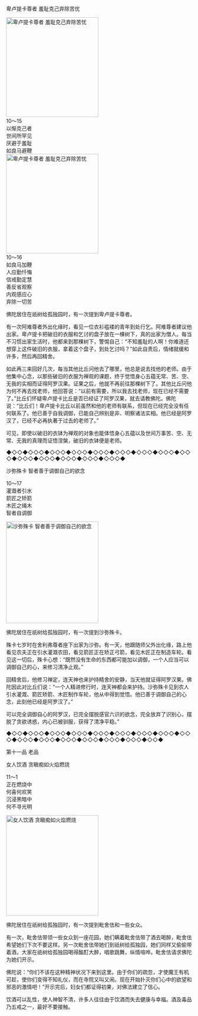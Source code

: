 卑卢提卡尊者 羞耻克己弃除苦忧

<div class="e2">
<img src="images/fjj-48-1.jpg" width="250" height="270" alt="卑卢提卡尊者 羞耻克己弃除苦忧"/>
<div>
10～15<br>
 以惭克己者<br>
 世间所罕见<br>
 厌避于羞耻<br>
 如良马避鞭<br>
 
</div>
</div>

<div class="e2">
<img src="images/fjj-48-2.jpg" width="250" height="269" alt="卑卢提卡尊者 羞耻克己弃除苦忧"/>
<div>
10～16<br>
 如良马加鞭<br>
 人应勤忏悔<br>
 信戒勤定慧<br>
 善反省观察<br>
 内观感应心<br>
 弃除一切苦<br>
 
</div>
</div>



佛陀居住在祇树给孤独园时，有一次提到卑卢提卡尊者。

有一次阿难尊者外出化缘时，看见一位衣衫褴褛的青年到处行乞。阿难尊者建议他出家。卑卢提卡把破旧的衣服和乞讨的盘子放在一棵树下，真的出家为僧人。每当不习惯出家生活时，他都来到那棵树下，警惕自己：“不知羞耻的人啊！你难道还想穿上这件破旧的衣服，拿着这个盘子，到处乞讨吗？”如此自责后，情绪就缓和许多，然后再回精舍。

如此再三来回好几次，每当其他比丘问他去了哪里，他总是说去找他的老师。由于他集中心念，以那些破旧的衣服为禅观的课题，终于觉悟身心五蕴无常、苦、空、无我的实相而证得阿罗汉果。证果之后，他就不再前往那棵树下了。其他比丘问他为何不再去找老师，他回答说：“以前有需要，所以我去找老师，现在已经不需要了。”比丘们怀疑卑卢提卡比丘是否已经证了阿罗汉果，就去请教佛陀。佛陀说：“比丘们！卑卢提卡比丘以前虽然和他的老师有联系，但现在已经完全没有任何联系了。他已善于自我调御，已能自己辨别是非、明察诸法实相。他已经是阿罗汉了，已经不必再执著于过去的老师了。”

可见，即使以破旧的衣钵为禅观的对象也能体悟身心五蕴以及世间万事苦、空、无常、无我的真理而证悟涅槃，破旧的衣钵便是老师。

◆◇◇◆◇◇◇◆◇◇◇◆◇◇◇◆◇◇◇◆◇◇◇◆◇◇◇◆◇◇◇◆◇◇◇◆◇◇◇◆◇◇◇◆◇◇◇◆◇◇◇◆◇◇◇◆

沙弥殊卡 智者善于调御自己的欲念

<div class="e2">
<div>
 <p class="p13-5">10～17<br>
 灌溉者引水<br>
 箭匠之矫箭<br>
 木匠之绳木<br>
 智者自调御<br>
 </p> 
</div>
<img src="images/fjj-48-3.jpg" width="250" height="275" alt="沙弥殊卡 智者善于调御自己的欲念"/>
</div>

佛陀居住在祇树给孤独园时，有一次提到沙弥殊卡。

殊卡七岁时在舍利弗尊者座下出家为沙弥。有一天，他跟随师父外出化缘，路上他看见农夫正在引水灌溉农田，看见箭匠正在矫正弓箭，看见木匠正在制造车轮。看见这一切后，殊卡心想：“既然没有生命的东西都可能加以调御，一个人应当可以调御自己的心，来修习清净止观。”

回精舍后，他修习禅定，连天神也来护持精舍的安静，当天他就证得阿罗汉果。佛陀因此对比丘们说：“一个人精进修行时，连天神都会来护持。沙弥殊卡见到农人引水灌溉、箭匠矫箭、木匠制作车轮，他从中得到觉悟。他已善于调御自己的心念，此刻他已经是阿罗汉了。”

可以完全调御自心的阿罗汉，已完全摆脱感官六识的欲念，完全放弃了识别心，摆脱了贪欲诱惑，内心已被驯服，获得了清净平稳。”

◆◇◇◆◇◇◇◆◇◇◇◆◇◇◇◆◇◇◇◆◇◇◇◆◇◇◇◆◇◇◇◆◇◇◇◆◇◇◇◆◇◇◇◆◇◇◇◆◇◇◇◆◇◇◇◆◇◇◇◆◇◇◆



第十一品 老品

女人饮酒 贪瞋痴如火焰燃烧



<div class="e2">
<div>
 <p class="p13-5">11～1<br>
 正在燃烧中<br>
 何喜何欢笑<br>
 沉浸黑暗中<br>
 何不寻光明<br>
 </p> 
</div>
<img src="images/fjj-48-4.jpg" width="250" height="272" alt="女人饮酒 贪瞋痴如火焰燃烧"/>
</div>

佛陀居住在祇树给孤独园时，有一次提到毗舍佉和一些女众。

有一次，毗舍佉带领一些女众到一座花园，她们瞒着毗舍佉带了酒去喝醉，毗舍佉希望她们下次不要这样。另一次毗舍佉带她们到祇树给孤独园，她们同样又偷偷带着酒，大家在祇树给孤独园喝得酩酊大醉，唱歌跳舞，纵情喧哗。毗舍佉请求佛陀为她们开示。

佛陀说：“你们不该在这种精神状况下来到这里。由于你们的疏忽，才使魔王有机可趁，使你们变得不知礼仪，而在寺院又叫又闹。现在开始扑灭你们心中的欲望和邪恶的激情吧！”开示完后，妇女们都证得初果，对佛法建立了信心。

饮酒可以乱性，使人神智不清，许多人往往由于饮酒而失去健康与幸福。酒及毒品乃五戒之一，最好不要接触。
